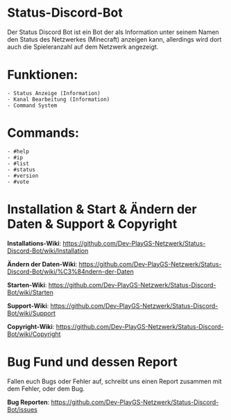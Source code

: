 # Status-Discord-Bot

Der Status Discord Bot ist ein Bot der als Information unter seinem Namen den Status des Netzwerkes (Minecraft) anzeigen kann, allerdings wird dort auch die Spieleranzahl auf dem Netzwerk angezeigt.


# Funktionen:
```
- Status Anzeige (Information)
- Kanal Bearbeitung (Information)
- Command System
```

# Commands:
```
- #help
- #ip
- #list
- #status
- #version
- #vote
```


# Installation & Start & Ändern der Daten & Support & Copyright

**Installations-Wiki**: https://github.com/Dev-PlayGS-Netzwerk/Status-Discord-Bot/wiki/Installation

**Ändern der Daten-Wiki**: https://github.com/Dev-PlayGS-Netzwerk/Status-Discord-Bot/wiki/%C3%84ndern-der-Daten

**Starten-Wiki**: https://github.com/Dev-PlayGS-Netzwerk/Status-Discord-Bot/wiki/Starten

**Support-Wiki**: https://github.com/Dev-PlayGS-Netzwerk/Status-Discord-Bot/wiki/Support

**Copyright-Wiki**: https://github.com/Dev-PlayGS-Netzwerk/Status-Discord-Bot/wiki/Copyright


# Bug Fund und dessen Report

Fallen euch Bugs oder Fehler auf, schreibt uns einen Report zusammen mit dem Fehler, oder dem Bug.

**Bug Reporten**: https://github.com/Dev-PlayGS-Netzwerk/Status-Discord-Bot/issues
